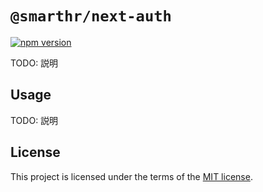 # `@smarthr/next-auth`

[![npm version](https://badge.fury.io/js/%40smarthr%2Fnext-auth.svg)](https://badge.fury.io/js/%40smarthr%2Fnext-auth)

TODO: 説明

## Usage

TODO: 説明

## License

This project is licensed under the terms of the [MIT license](https://github.com/kufu/tamatebako/blob/master/packages/next-auth/LICENSE).
